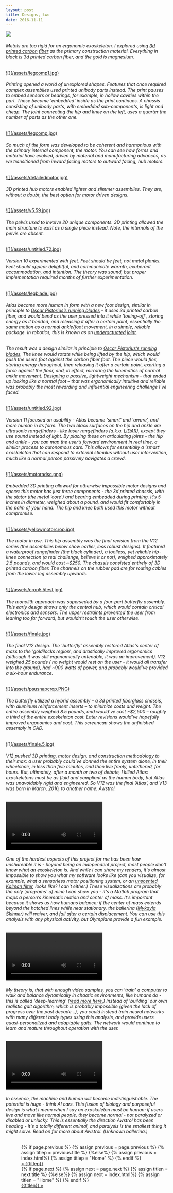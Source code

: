 ```yaml
---
layout: post
title: Designs, two
date: 2016-11-11
---
```

<a href="/assets/legcomp2.jpg" target="_blank">![](/assets/legcomp2.jpg)</a>
<h6>Metals are too rigid for an ergonomic exoskeleton. I explored using <a href="https://markforged.com/" target="_blank">3d printed carbon fiber</a> as the primary construction material. Everything in black is 3d printed carbon fiber, and the gold is magnesium.</h6>
<a href="/assets/legcomp1.jpg" target="_blank">![](/assets/legcomp1.jpg)</a>
<h6>Printing opened a world of unexplored shapes. Features that once required complex assemblies used printed unibody parts instead. The print pauses to embed sensors or bearings, for example, in hollow cavities within the part. These become 'embedded' inside as the print continues. A chassis consisting of unibody parts, with embedded sub-components, is light and cheap. The joint connecting the hip and knee on the left, uses a quarter the number of parts as the other one.</h6>
<a href="/assets/legcomp.jpg" target="_blank">![](/assets/legcomp.jpg)</a>
<h6>So much of the form was developed to be coherent and harmonious with the primary internal component, the motor. You can see how forms and material have evolved, driven by material and manufacturing advances, as we transitioned from inward facing motors to outward facing, hub motors.</h6>
<a href="/assets/detailedmotor.jpg" target="_blank">![](/assets/detailedmotor.jpg)</a>
<h6>3D printed hub motors enabled lighter and slimmer assemblies. They are, without a doubt, the best option for motor driven designs.</h6>
<a href="/assets/v5.59.jpg" target="_blank">![](/assets/v5.59.jpg)</a>
<h6>The pelvis used to involve 20 unique components. 3D printing allowed the main structure to exist as a single piece instead. Note, the internals of the pelvis are absent.</h6>
<a href="/assets/untitled.72.jpg" target="_blank">![](/assets/untitled.72.jpg)</a>
<h6>Version 10 experimented with feet. Feet should be feet, not metal planks. Feet should appear delightful, and communicate warmth, exuberant accommodation, and intention. The theory was sound, but proper implementation required months of further experimentation.</h6>
<a href="/assets/legblade.jpg" target="_blank">![](/assets/legblade.jpg)</a>
<h6>Atlas became more human in form with a new foot design, similar in principle to <a href="https://en.wikipedia.org/wiki/Mechanics_of_Oscar_Pistorius'_running_blades
" target="_blank">Oscar Pistorius’s running blades</a> - it uses 3d printed carbon fiber, and would bend as the user pressed into it while 'toeing-off', storing energy as it bended, and releasing it after a certain point, essentially the same motion as a normal ankle/foot movement, in a simple, reliable package. In robotics, this is known as an <a href="http://underactuated.csail.mit.edu/underactuated.html" target="_blank">underactuated joint</a>.</h6>
<h6>The result was a design similar in principle to <a href="https://en.wikipedia.org/wiki/Mechanics_of_Oscar_Pistorius'_running_blades
" target="_blank">Oscar Pistorius’s running blades</a>. The knee would rotate while being lifted by the hip, which would push the users foot against the carbon fiber foot. The piece would flex, storing energy throughout, then releasing it after a certain point, exerting a force against the floor, and, in effect, mirroring the kinematics of normal ankle movement. Designing a passive, lightweight mechanism – that ended up looking like a normal foot – that was ergonomically intuitive and reliable was probably the most rewarding and influential engineering challenge I’ve faced.</h6>
<a href="/assets/untitled.92.jpg" target="_blank">![](/assets/untitled.92.jpg)</a>
<h6>Version 11 focused on usability - Atlas became 'smart' and 'aware', and more human in its form. The two black surfaces on the hip and ankle are ultrasonic rangefinders - like laser rangefinders (a.k.a. <a href="https://en.wikipedia.org/wiki/Lidar" target="_blank">LIDAR</a>), except they use sound instead of light. By placing these on articulating joints - the hip and ankle - you can map the user’s forward environment in real time, a similar process to autonomous cars. This allows for essentially a ‘smart’ exoskeleton that can respond to external stimulus without user intervention, much like a normal person passively navigates a crowd.</h6>
<a href="/assets/motoradsc.png" target="blank">![](/assets/motoradsc.png)</a>
<h6>Embedded 3D printing allowed for otherwise impossible motor designs and specs: this motor has just three components - the 3d printed chassis, with the stator (the metal 'core') and bearing embedded during printing. It's 5 inches in diameter, weighed about a pound, and would fit comfortably in the palm of your hand. The hip and knee both used this motor without compromise.</h6>
<a href="/assets/yellowmotorcrop.jpg" target="blank">![](/assets/yellowmotorcrop.jpg)</a>
<h6>The motor in use. This hip assembly was the final revision from the V12 series (the assemblies below show earlier, less robust designs). It featured a waterproof rangefinder (the black cylinder), a toolless, yet reliable hip-knee connection (a real challenge, believe it or not), weighed approximately 2.5 pounds, and would cost ~$250. The chassis consisted entirely of 3D printed carbon fiber. The channels on the rubber pad are for routing cables from the lower leg assembly upwards.</h6>
<a href="/assets/crop5.5test.jpg" target="_blank">![](/assets/crop5.5test.jpg)</a>
<h6>The monolith approach was superseded by a four-part butterfly assembly. This early design shows only the central hub, which would contain critical electronics and sensors. The upper restraints prevented the user from leaning too far forward, but wouldn’t touch the user otherwise.</h6>
<a href="/assets/finale.jpg" target="_blank">![](/assets/finale.jpg)</a>
<h6>The final V12 design. The ‘butterfly’ assembly restored Atlas's center of mass to the 'goldilocks region', and drastically improved ergonomics (although it was still ergonomically untenable, it was an improvement). V12 weighed 25 pounds ( no weight would rest on the user - it would all transfer into the ground), had ~900 watts of power, and probably would’ve provided a six-hour endurance.</h6>
<a href="assets/psusnapcrop.PNG" target="_blank">![](/assets/psusnapcrop.PNG)</a>
<h6>The butterfly utilized a hybrid assembly – a 3d printed fiberglass chassis, with aluminum reinforcement inserts – to minimize costs and weight. The entire assembly weighed 8.5 pounds, and would’ve cost ~$2,500 – roughly a third of the entire exoskeleton cost. Later revisions would've hopefully improved ergonomics and cost. This screencap shows the unfinished assembly in CAD.</h6>
<a href="/assets/finale.5.jpg" target="_blank">![](/assets/finale.5.jpg)</a>
<h6>V12 pushed 3D printing, motor design, and construction methodology to their max: a user probably could’ve donned the entire system alone, in their wheelchair, in less than five minutes, and then live freely, untethered, for hours. But, ultimately, after a month or two of debate, I killed Atlas: exoskeletons must be as fluid and compliant as the human body, but Atlas was unavoidably rigid and engineered. So V12 was the final ‘Atlas’, and V13 was born in March, 2016, to another name: Awstrol.</h6>
<video controls autoplay>
    <source src="/assets/balancebeam.mp4">
</video>
<h6>One of the hardest aspects of this project for me has been how unshareable it is - beyond being an independent project, most people don't know what an exoskeleton is. And while I can share my renders, it's almost impossible to show you what my software looks like (can you visualize, for example, what a sensorless motor positioning system, or an <a href="https://en.wikipedia.org/wiki/Kalman_filter#Unscented_Kalman_filter" target="_blank">unscented Kalman filter</a>, looks like? I can't either.) These visualizations are probably the only 'programs' of mine I can show you - it's a Matlab program that maps a person’s kinematic motion and center of mass. It's important because it shows us how humans balance: if the center of mass extends beyond the hatched lines while near stationary, the ballerina (<a href="https://www.youtube.com/watch?v=wolPuHKrX9o&feature=youtu.be&t=36m50s" target="_blank">Mykayla Skinner</a>) will waiver, and fall after a certain displacement. You can use this analysis with any physical activity, but Olympians provide a fun example.</h6>
<video controls autoplay>
    <source src="/assets/testCOManalysis.mp4">
</video>
<h6>My theory is, that with enough video samples, you can 'train' a computer to walk and balance dynamically in chaotic environments, like humans do - this is called 'deep-learning' (<a href="https://research.googleblog.com/2016/03/deep-learning-for-robots-learning-from.html" target="_blank">read more here.</a>) Instead of 'building' our own realistic gait algorithm, which is probably impossible (given the lack of progress over the past decade...), you could instead train neural networks with many different body types using this analysis, and provide users quasi-personalized and adaptable gaits. The network would continue to learn and mature throughout operation with the user.</h6>
<video controls autoplay>
    <source src="/assets/balanceballanalysis.mp4">
</video>
<h6>In essence, the machine and human will become indistinguishable. The potential is huge - think AI cars. This fusion of biology and purposeful design is what I mean when I say an exoskeleton must be human: if users live and move like normal people, they become normal - not paralyzed or disabled or unlucky. This is essentially the direction Awstrol has been heading - it's a totally different animal, and paralysis is the smallest thing it might solve. Read on for more about Awstrol. (Unknown ballerina.)</h6> 

<ul class="footer">
    <ul class="button">
        {% if page.previous %}
            {% assign previous = page.previous %}
            {% assign titlep = previous.title %}
        {%else%}
            {% assign previous = index.html%}
            {% assign titlep = "Home" %}
        {% endif %}
        <div class="button0"><a href="{{site.baseurl}}{{previous.url}}">&laquo; {{titlep}}</a></div>
        {% if page.next %}
            {% assign next = page.next %}
            {% assign titlen = next.title %}
        {%else%}
            {% assign next = index.html%}
            {% assign titlen = "Home" %}
        {% endif %}
        <div class="button0"><a href="{{site.baseurl}}{{next.url}}">{{titlen}} &raquo;</a></div>         
    </ul>
</ul>
